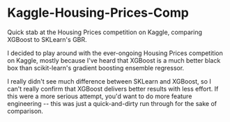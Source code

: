 # Kaggle-Housing-Prices-Comp
Quick stab at the Housing Prices competition on Kaggle, comparing XGBoost to SKLearn's GBR.

I decided to play around with the ever-ongoing Housing Prices competition on Kaggle, mostly because I've heard that XGBoost is a much better black box than scikit-learn's gradient boosting ensemble regressor.

I really didn't see much difference between SKLearn and XGBoost, so I can't really confirm that XGBoost delivers better results with less effort. If this were a more serious attempt, you'd want to do more feature engineering -- this was just a quick-and-dirty run through for the sake of comparison.
